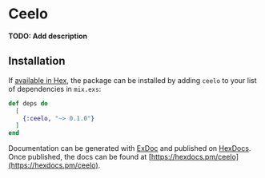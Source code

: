 # Ceelo

**TODO: Add description**

## Installation

If [available in Hex](https://hex.pm/docs/publish), the package can be installed
by adding `ceelo` to your list of dependencies in `mix.exs`:

```elixir
def deps do
  [
    {:ceelo, "~> 0.1.0"}
  ]
end
```

Documentation can be generated with [ExDoc](https://github.com/elixir-lang/ex_doc)
and published on [HexDocs](https://hexdocs.pm). Once published, the docs can
be found at [https://hexdocs.pm/ceelo](https://hexdocs.pm/ceelo).

